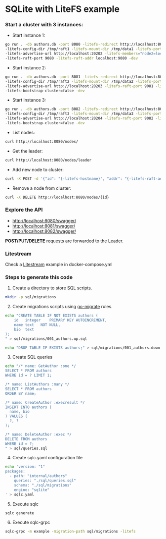 # SQLite with LiteFS example

### Start a cluster with 3 instances:

- Start instance 1:
```sh
go run . -db authors.db -port 8080 -litefs-redirect http://localhost:8080 -litefs-hostname node1 \
-litefs-config-dir /tmp/raft1 -litefs-mount-dir /tmp/data1 -litefs-port 20202 \
-litefs-advertise-url http://localhost:20202 -litefs-members="node2=localhost:9081, node3=localhost:9082" \
-litefs-raft-port 9080 -litefs-raft-addr localhost:9080 -dev
```

- Start instance 2:
```sh
go run . -db authors.db -port 8081 -litefs-redirect http://localhost:8081 -litefs-hostname node2 \
-litefs-config-dir /tmp/raft2 -litefs-mount-dir /tmp/data2 -litefs-port 20203 \
-litefs-advertise-url http://localhost:20203 -litefs-raft-port 9081 -litefs-raft-addr localhost:9081 \
-litefs-bootstrap-cluster=false -dev
```

- Start instance 3:
```sh
go run . -db authors.db -port 8082 -litefs-redirect http://localhost:8082 -litefs-hostname node1 \
-litefs-config-dir /tmp/raft3 -litefs-mount-dir /tmp/data3 -litefs-port 20204 \
-litefs-advertise-url http://localhost:20204 -litefs-raft-port 9082 -litefs-raft-addr localhost:9082 \
-litefs-bootstrap-cluster=false -dev
```

- List nodes:
```sh
curl http://localhost:8080/nodes/
```

- Get the leader:
```sh
curl http://localhost:8080/nodes/leader
```

- Add new node to cluster:
```sh
curl -X POST -d '{"id": "{-litefs-hostname}", "addr": "{-litefs-raft-addr}", readOnly: false}' http://localhost:8080/nodes/
```

- Remove a node from cluster:
```sh
curl -X DELETE http://localhost:8080/nodes/{id}
```

### Explore the API

- [http://localhost:8080/swagger/](http://localhost:8080/swagger/)
- [http://localhost:8081/swagger/](http://localhost:8080/swagger/)
- [http://localhost:8082/swagger/](http://localhost:8080/swagger/)

**POST/PUT/DELETE** requests are forwarded to the Leader.

### Litestream

Check a [Litestream](https://litestream.io) example in docker-compose.yml

### Steps to generate this code

1. Create a directory to store SQL scripts.

```sh
mkdir -p sql/migrations
```

2. Create migrations scripts using [go-migrate](https://github.com/golang-migrate/migrate/blob/master/MIGRATIONS.md) rules.

```sh
echo "CREATE TABLE IF NOT EXISTS authors (
    id   integer    PRIMARY KEY AUTOINCREMENT,
    name text   NOT NULL,
    bio  text
);
" > sql/migrations/001_authors.up.sql
```

```sh
echo "DROP TABLE IF EXISTS authors;" > sql/migrations/001_authors.down.sql
```

3. Create SQL queries

```sh
echo "/* name: GetAuthor :one */
SELECT * FROM authors
WHERE id = ? LIMIT 1;

/* name: ListAuthors :many */
SELECT * FROM authors
ORDER BY name;

/* name: CreateAuthor :execresult */
INSERT INTO authors (
  name, bio
) VALUES (
  ?, ? 
);

/* name: DeleteAuthor :exec */
DELETE FROM authors
WHERE id = ?;
" > sql/queries.sql
```
4. Create sqlc.yaml configuration file

```sh
echo 'version: "1"
packages:
  - path: "internal/authors"
    queries: "./sql/queries.sql"
    schema: "./sql/migrations"
    engine: "sqlite"
' > sqlc.yaml
```

5. Execute sqlc

```sh
sqlc generate
```

6. Execute sqlc-grpc

```sh
sqlc-grpc -m example -migration-path sql/migrations -litefs
```
